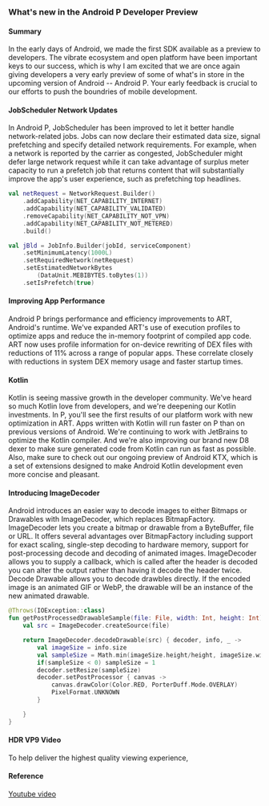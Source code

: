 ### What's new in the Android P Developer Preview

#### Summary
In the early days of Android, we made the first SDK available as a preview to developers. The vibrate ecosystem and open platform have been important keys to our success, which is why I am excited that we are once again giving developers a very early preview of some of what's in store in the upcoming version of Android -- Android P. Your early feedback is crucial to our efforts to push the boundries of mobile development.

#### JobScheduler Network Updates
In Android P, JobScheduler has been improved to let it better handle network-related jobs. Jobs can now declare their estimated data size, signal prefetching and specify detailed network requirements. For example, when a network is reported by the carrier as congested, JobScheduler might defer large network request while it can take advantage of surplus meter capacity to run a prefetch job that returns content that will substantially improve the app's user experience, such as prefetching top headlines. 

```kotlin
val netRequest = NetworkRequest.Builder()
	.addCapability(NET_CAPABILITY_INTERNET)
	.addCapability(NET_CAPABILITY_VALIDATED)
	.removeCapability(NET_CAPABILITY_NOT_VPN)
	.addCapability(NET_CAPABILITY_NOT_METERED)
	.build()

val jBld = JobInfo.Builder(jobId, serviceComponent)
	.setMinimumLatency(1000L)
	.setRequiredNetwork(netRequest)
	.setEstimatedNetworkBytes
		(DataUnit.MEBIBYTES.toBytes(1))
	.setIsPrefetch(true)
``` 

#### Improving App Performance
Android P brings performance and efficiency improvements to ART, Android's runtime. We've expanded ART's use of execution profiles to optimize apps and reduce the in-memory footprint of compiled app code. ART now uses profile information for on-device rewriting of DEX files with reductions of 11% across a range of popular apps. These correlate closely with reductions in system DEX memory usage and faster startup times.

#### Kotlin
Kotlin is seeing massive growth in the developer community. We've heard so much Kotlin love from developers, and we're deepening our Kotlin investments. In P, you'll see the first results of our platform work with new optimization in ART. Apps written with Kotlin will run faster on P than on previous versions of Android. We're continuing to work with JetBrains to optimize the Kotlin compiler. And we're also improving our brand new D8 dexer to make sure generated code from Kotlin can run as fast as possible. Also, make sure to check out our ongoing preview of Android KTX, which is a set of extensions designed to make Android Kotlin development even more concise and pleasant. 

#### Introducing ImageDecoder
Android introduces an easier way to decode images to either Bitmaps or Drawables with ImageDecoder, which replaces BitmapFactory. ImageDecoder lets you create a bitmap or drawable from a ByteBuffer, file or URL. It offers several advantages over BitmapFactory including support for exact scaling, single-step decoding to hardware memory, support for post-processing decode and decoding of animated images. ImageDecoder allows you to supply a callback, which is called after the header is decoded you can alter the output rather than having it decode the header twice. Decode Drawable allows you to decode drawbles directly. If the encoded image is an animated GIF or WebP, the drawable will be an instance of the new animated drawable.

```Kotlin
@Throws(IOException::class)
fun getPostProcessedDrawableSample(file: File, width: Int, height: Int): Drawable {
	val src = ImageDecoder.createSource(file)

	return ImageDecoder.decodeDrawable(src) { decoder, info, _ ->
		val imageSize = info.size
		val sampleSize = Math.min(imageSize.height/height, imageSize.width/width)
		if(sampleSize < 0) sampleSize = 1
		decoder.setResize(sampleSize)
		decoder.setPostProcessor { canvas ->
			canvas.drawColor(Color.RED, PorterDuff.Mode.OVERLAY)
			PixelFormat.UNKNOWN
		}

	}
}
```
#### HDR VP9 Video
To help deliver the highest quality viewing experience,


#### Reference
[Youtube video](https://www.youtube.com/watch?v=LBBqTd6uOd4)